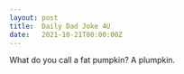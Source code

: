 ```yaml
---
layout: post
title:  Daily Dad Joke 4U
date:   2021-10-21T00:00:00Z
---
```

What do you call a fat pumpkin? A plumpkin.
